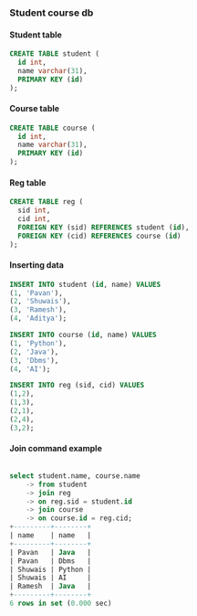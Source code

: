 ### Student course db

#### Student table
```sql
CREATE TABLE student (
  id int,
  name varchar(31),
  PRIMARY KEY (id)
);
```
#### Course table
```sql
CREATE TABLE course (
  id int,
  name varchar(31),
  PRIMARY KEY (id)
);
```

#### Reg table
```sql
CREATE TABLE reg (
  sid int,
  cid int,
  FOREIGN KEY (sid) REFERENCES student (id),
  FOREIGN KEY (cid) REFERENCES course (id)
);
```


#### Inserting data
```sql
INSERT INTO student (id, name) VALUES
(1, 'Pavan'),
(2, 'Shuwais'),
(3, 'Ramesh'),
(4, 'Aditya');

INSERT INTO course (id, name) VALUES
(1, 'Python'),
(2, 'Java'),
(3, 'Dbms'),
(4, 'AI');

INSERT INTO reg (sid, cid) VALUES
(1,2),
(1,3),
(2,1),
(2,4),
(3,2);
```

#### Join command example
```sql

select student.name, course.name
    -> from student
    -> join reg
    -> on reg.sid = student.id
    -> join course
    -> on course.id = reg.cid;
+---------+--------+
| name    | name   |
+---------+--------+
| Pavan   | Java   |
| Pavan   | Dbms   |
| Shuwais | Python |
| Shuwais | AI     |
| Ramesh  | Java   |
+---------+--------+
6 rows in set (0.000 sec)
```
